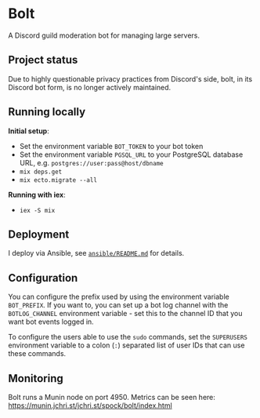 # Bolt

A Discord guild moderation bot for managing large servers.

## Project status

Due to highly questionable privacy practices from Discord's side, bolt, in its
Discord bot form, is no longer actively maintained.


## Running locally

**Initial setup**:
- Set the environment variable `BOT_TOKEN` to your bot token
- Set the environment variable `PGSQL_URL` to your PostgreSQL database URL,
  e.g. `postgres://user:pass@host/dbname`
- `mix deps.get`
- `mix ecto.migrate --all`

**Running with iex**:
- `iex -S mix`


## Deployment

I deploy via Ansible, see [`ansible/README.md`](ansible/README.md) for details.


## Configuration

You can configure the prefix used by using the environment variable
`BOT_PREFIX`.  If you want to, you can set up a bot log channel with the
`BOTLOG_CHANNEL` environment variable - set this to the channel ID that you
want bot events logged in.

To configure the users able to use the `sudo` commands, set the `SUPERUSERS`
environment variable to a colon (`:`) separated list of user IDs that can use
these commands.

## Monitoring

Bolt runs a Munin node on port 4950. Metrics can be seen here:
https://munin.jchri.st/jchri.st/spock/bolt/index.html


<!-- vim: set textwidth=80 sw=2 ts=2: -->
